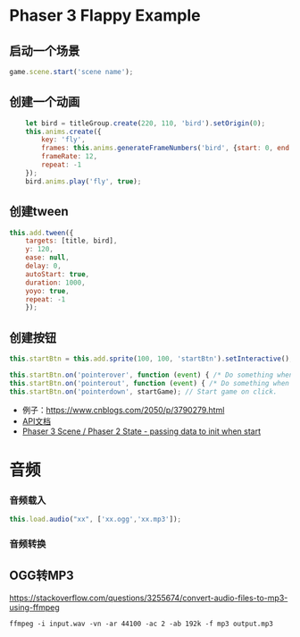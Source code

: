 # Phaser 3 Flappy Example

## 启动一个场景

```javascript
game.scene.start('scene name');
```

## 创建一个动画

```javascript
    let bird = titleGroup.create(220, 110, 'bird').setOrigin(0);
    this.anims.create({
        key: 'fly',
        frames: this.anims.generateFrameNumbers('bird', {start: 0, end: 3}),
        frameRate: 12,
        repeat: -1
    });
    bird.anims.play('fly', true);
```

## 创建tween

```javascript
this.add.tween({
    targets: [title, bird],
    y: 120,
    ease: null,
    delay: 0,
    autoStart: true,
    duration: 1000,
    yoyo: true,
    repeat: -1
    });
```

## 创建按钮

```javascript
this.startBtn = this.add.sprite(100, 100, 'startBtn').setInteractive();

this.startBtn.on('pointerover', function (event) { /* Do something when the mouse enters */ });
this.startBtn.on('pointerout', function (event) { /* Do something when the mouse exits. */ });
this.startBtn.on('pointerdown', startGame); // Start game on click.
```

* 例子：https://www.cnblogs.com/2050/p/3790279.html
* [API文档](https://photonstorm.github.io/phaser3-docs/index.html)
* [Phaser 3 Scene / Phaser 2 State - passing data to init when start](http://www.html5gamedevs.com/topic/36148-phaser-3-scene-phaser-2-state-passing-data-to-init-when-start/)

# 音频

### 音频载入

```javascript
this.load.audio("xx", ['xx.ogg','xx.mp3']);
```

### 音频转换

## OGG转MP3

https://stackoverflow.com/questions/3255674/convert-audio-files-to-mp3-using-ffmpeg

```
ffmpeg -i input.wav -vn -ar 44100 -ac 2 -ab 192k -f mp3 output.mp3
```